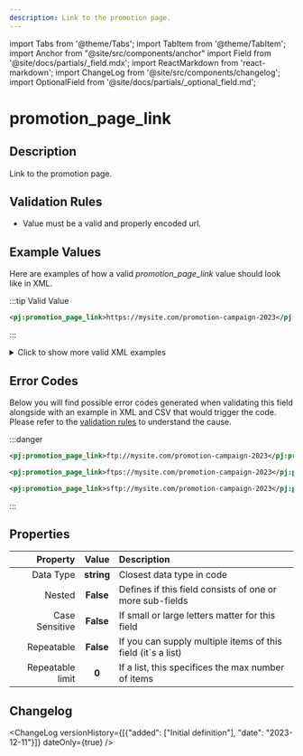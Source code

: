 ```yaml
---
description: Link to the promotion page.
---
```


import Tabs from '@theme/Tabs';
import TabItem from '@theme/TabItem';
import Anchor from "@site/src/components/anchor"
import Field from '@site/docs/partials/_field.mdx';
import ReactMarkdown from 'react-markdown';
import ChangeLog from '@site/src/components/changelog';
import OptionalField from '@site/docs/partials/_optional_field.md';

# promotion_page_link

<OptionalField/>

## Description

Link to the promotion page.






## Validation Rules

- Value must be a valid and properly encoded url.


## Example Values

Here are examples of how a valid *promotion_page_link* value should look like in XML.


:::tip Valid Value

```xml
<pj:promotion_page_link>https://mysite.com/promotion-campaign-2023</pj:promotion_page_link>
```

:::

<details>
  <summary>Click to show more valid XML examples</summary>
  <div>

```xml
<pj:promotion_page_link>https://mysite.com/promotion-campaign-2023</pj:promotion_page_link>
```

```xml
<pj:promotion_page_link>https://mysite.com/promotion-campaign-2023</pj:promotion_page_link>
```


  </div>
</details>


## Error Codes

Below you will find possible error codes generated when validating this field alongside with an example in XML and CSV that would trigger the code. Please refer to the [validation rules](#validation-rules) to understand the cause.


:::danger <Anchor id="validation_url_scheme_not_allowed" title="validation_url_scheme_not_allowed" />

```xml
<pj:promotion_page_link>ftp://mysite.com/promotion-campaign-2023</pj:promotion_page_link>
```
```xml
<pj:promotion_page_link>ftps://mysite.com/promotion-campaign-2023</pj:promotion_page_link>
```
```xml
<pj:promotion_page_link>sftp://mysite.com/promotion-campaign-2023</pj:promotion_page_link>
```

:::



## Properties

|     **Property** |         **Value**          | **Description**                                              |
|-----------------:|:--------------------------:|:-------------------------------------------------------------|
|        Data Type |    **string**     | Closest data type in code                                    |
|           Nested |      **False**      | Defines if this field consists of one or more sub-fields     |
|   Case Sensitive |  **False**  | If small or large letters matter for this field              |
|       Repeatable |    **False**    | If you can supply multiple items of this field (it´s a list) |
| Repeatable limit | **0** | If a list, this specifices the max number of items           |

## Changelog
<ChangeLog versionHistory={[{"added": ["Initial definition"], "date": "2023-12-11"}]} dateOnly={true} />

